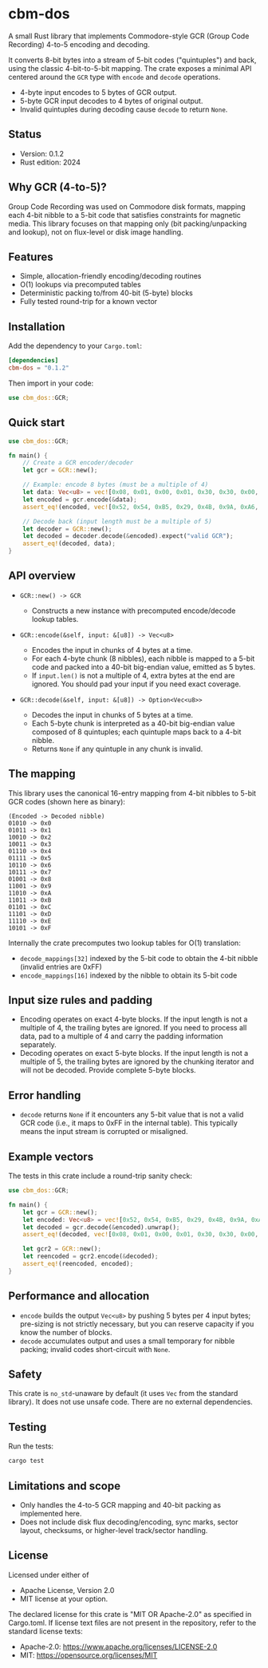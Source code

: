 # cbm-dos

A small Rust library that implements Commodore-style GCR (Group Code Recording) 4-to-5 encoding and decoding.

It converts 8-bit bytes into a stream of 5-bit codes ("quintuples") and back, using the classic 4-bit-to-5-bit mapping. The crate exposes a minimal API centered around the `GCR` type with `encode` and `decode` operations.

- 4-byte input encodes to 5 bytes of GCR output.
- 5-byte GCR input decodes to 4 bytes of original output.
- Invalid quintuples during decoding cause `decode` to return `None`.

## Status
- Version: 0.1.2
- Rust edition: 2024

## Why GCR (4-to-5)?
Group Code Recording was used on Commodore disk formats, mapping each 4-bit nibble to a 5-bit code that satisfies constraints for magnetic media. This library focuses on that mapping only (bit packing/unpacking and lookup), not on flux-level or disk image handling.

## Features
- Simple, allocation-friendly encoding/decoding routines
- O(1) lookups via precomputed tables
- Deterministic packing to/from 40-bit (5-byte) blocks
- Fully tested round-trip for a known vector

## Installation
Add the dependency to your `Cargo.toml`:

```toml
[dependencies]
cbm-dos = "0.1.2"
```

Then import in your code:

```rust
use cbm_dos::GCR;
```

## Quick start

```rust
use cbm_dos::GCR;

fn main() {
    // Create a GCR encoder/decoder
    let gcr = GCR::new();

    // Example: encode 8 bytes (must be a multiple of 4)
    let data: Vec<u8> = vec![0x08, 0x01, 0x00, 0x01, 0x30, 0x30, 0x00, 0x00];
    let encoded = gcr.encode(&data);
    assert_eq!(encoded, vec![0x52, 0x54, 0xB5, 0x29, 0x4B, 0x9A, 0xA6, 0xA5, 0x29, 0x4A]);

    // Decode back (input length must be a multiple of 5)
    let decoder = GCR::new();
    let decoded = decoder.decode(&encoded).expect("valid GCR");
    assert_eq!(decoded, data);
}
```

## API overview

- `GCR::new() -> GCR`
  - Constructs a new instance with precomputed encode/decode lookup tables.

- `GCR::encode(&self, input: &[u8]) -> Vec<u8>`
  - Encodes the input in chunks of 4 bytes at a time.
  - For each 4-byte chunk (8 nibbles), each nibble is mapped to a 5-bit code and packed into a 40-bit big-endian value, emitted as 5 bytes.
  - If `input.len()` is not a multiple of 4, extra bytes at the end are ignored. You should pad your input if you need exact coverage.

- `GCR::decode(&self, input: &[u8]) -> Option<Vec<u8>>`
  - Decodes the input in chunks of 5 bytes at a time.
  - Each 5-byte chunk is interpreted as a 40-bit big-endian value composed of 8 quintuples; each quintuple maps back to a 4-bit nibble.
  - Returns `None` if any quintuple in any chunk is invalid.

## The mapping

This library uses the canonical 16-entry mapping from 4-bit nibbles to 5-bit GCR codes (shown here as binary):

```
(Encoded -> Decoded nibble)
01010 -> 0x0
01011 -> 0x1
10010 -> 0x2
10011 -> 0x3
01110 -> 0x4
01111 -> 0x5
10110 -> 0x6
10111 -> 0x7
01001 -> 0x8
11001 -> 0x9
11010 -> 0xA
11011 -> 0xB
01101 -> 0xC
11101 -> 0xD
11110 -> 0xE
10101 -> 0xF
```

Internally the crate precomputes two lookup tables for O(1) translation:
- `decode_mappings[32]` indexed by the 5-bit code to obtain the 4-bit nibble (invalid entries are 0xFF)
- `encode_mappings[16]` indexed by the nibble to obtain its 5-bit code

## Input size rules and padding
- Encoding operates on exact 4-byte blocks. If the input length is not a multiple of 4, the trailing bytes are ignored. If you need to process all data, pad to a multiple of 4 and carry the padding information separately.
- Decoding operates on exact 5-byte blocks. If the input length is not a multiple of 5, the trailing bytes are ignored by the chunking iterator and will not be decoded. Provide complete 5-byte blocks.

## Error handling
- `decode` returns `None` if it encounters any 5-bit value that is not a valid GCR code (i.e., it maps to 0xFF in the internal table). This typically means the input stream is corrupted or misaligned.

## Example vectors
The tests in this crate include a round-trip sanity check:

```rust
use cbm_dos::GCR;

fn main() {
    let gcr = GCR::new();
    let encoded: Vec<u8> = vec![0x52, 0x54, 0xB5, 0x29, 0x4B, 0x9A, 0xA6, 0xA5, 0x29, 0x4A];
    let decoded = gcr.decode(&encoded).unwrap();
    assert_eq!(decoded, vec![0x08, 0x01, 0x00, 0x01, 0x30, 0x30, 0x00, 0x00]);

    let gcr2 = GCR::new();
    let reencoded = gcr2.encode(&decoded);
    assert_eq!(reencoded, encoded);
}
```

## Performance and allocation
- `encode` builds the output `Vec<u8>` by pushing 5 bytes per 4 input bytes; pre-sizing is not strictly necessary, but you can reserve capacity if you know the number of blocks.
- `decode` accumulates output and uses a small temporary for nibble packing; invalid codes short-circuit with `None`.

## Safety
This crate is `no_std`-unaware by default (it uses `Vec` from the standard library). It does not use unsafe code. There are no external dependencies.

## Testing
Run the tests:

```bash
cargo test
```

## Limitations and scope
- Only handles the 4-to-5 GCR mapping and 40-bit packing as implemented here.
- Does not include disk flux decoding/encoding, sync marks, sector layout, checksums, or higher-level track/sector handling.

## License
Licensed under either of
- Apache License, Version 2.0
- MIT license
at your option.

The declared license for this crate is "MIT OR Apache-2.0" as specified in Cargo.toml. If license text files are not present in the repository, refer to the standard license texts:
- Apache-2.0: https://www.apache.org/licenses/LICENSE-2.0
- MIT: https://opensource.org/licenses/MIT
